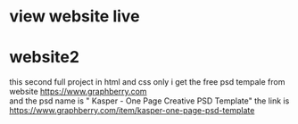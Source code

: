 <h1><a href="https://aly511.github.io/website2/" target="_blank" style="text-decoration: none;" >view website live </a></h1>
    
# website2
this second full project  in html and css only i get the free psd tempale from website https://www.graphberry.com  
and the psd name is " Kasper - One Page Creative PSD Template" the link is https://www.graphberry.com/item/kasper-one-page-psd-template

 
